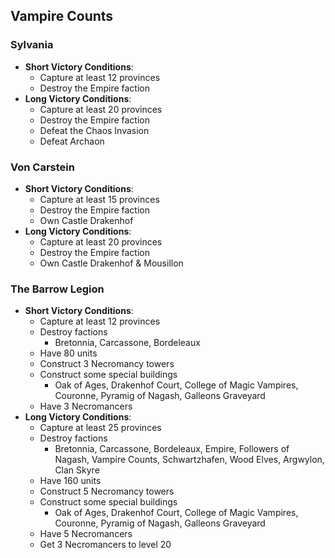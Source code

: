 ## Vampire Counts

### Sylvania

* **Short Victory Conditions**:
	* Capture at least 12 provinces
	* Destroy the Empire faction
* **Long Victory Conditions**:
	* Capture at least 20 provinces
	* Destroy the Empire faction
    * Defeat the Chaos Invasion
    * Defeat Archaon

### Von Carstein

* **Short Victory Conditions**:
	* Capture at least 15 provinces
	* Destroy the Empire faction
	* Own Castle Drakenhof
* **Long Victory Conditions**:
	* Capture at least 20 provinces
	* Destroy the Empire faction
	* Own Castle Drakenhof & Mousillon

### The Barrow Legion

* **Short Victory Conditions**:
	* Capture at least 12 provinces
	* Destroy factions
	    * Bretonnia, Carcassone, Bordeleaux
    * Have 80 units
    * Construct 3 Necromancy towers
    * Construct some special buildings
        * Oak of Ages, Drakenhof Court, College of Magic Vampires, Couronne, Pyramig of Nagash, Galleons Graveyard
    * Have 3 Necromancers
* **Long Victory Conditions**:
	* Capture at least 25 provinces
	* Destroy factions
	    * Bretonnia, Carcassone, Bordeleaux, Empire, Followers of Nagash, Vampire Counts, Schwartzhafen, Wood Elves, 
	    Argwylon, Clan Skyre
    * Have 160 units
    * Construct 5 Necromancy towers
    * Construct some special buildings
        * Oak of Ages, Drakenhof Court, College of Magic Vampires, Couronne, Pyramig of Nagash, Galleons Graveyard
    * Have 5 Necromancers
    * Get 3 Necromancers to level 20
